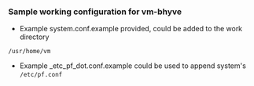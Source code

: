 ### Sample working configuration for vm-bhyve

* Example system.conf.example provided, could be added to the work directory

```
/usr/home/vm
```

* Example _etc_pf_dot.conf.example could be used to append system's `/etc/pf.conf`

